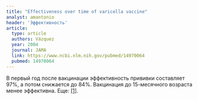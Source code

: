 ```yaml
---
title: "Effectiveness over time of varicella vaccine"
analyst: amantonio
header: 'Эффективность'
article:
  type: article
  authors: Vázquez
  year: 2004
  journal: JAMA
  link: https://www.ncbi.nlm.nih.gov/pubmed/14970064
  pubmed: 14970064
---
```


В первый год после вакцинации эффективность прививки составляет 97%, а потом снижается до 84%. Вакцинация до 15-месячного возраста менее эффективна. Еще: [[1]](https://www.ncbi.nlm.nih.gov/pubmed/12897314).
